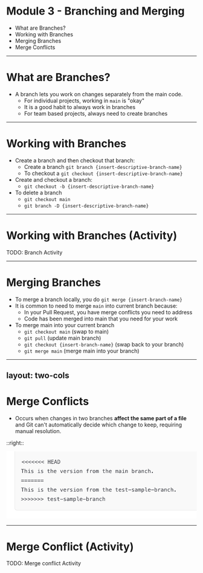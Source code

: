 # **Module 3 - Branching and Merging**

* What are Branches?
* Working with Branches
* Merging Branches
* Merge Conflicts

---

# **What are Branches?**

* A branch lets you work on changes separately from the main code.
  * For individual projects, working in `main` is "okay"
  * It is a good habit to always work in branches
  * For team based projects, always need to create branches

---

# **Working with Branches**
<div class="text-2xl">

* Create a branch and then checkout that branch:
  * Create a branch `git branch {insert-descriptive-branch-name}` 
  * To checkout a `git checkout {insert-descriptive-branch-name}`
* Create and checkout a branch:
  * `git checkout -b {insert-descriptive-branch-name}`
* To delete a branch
  * `git checkout main`
  * `git branch -D {insert-descriptive-branch-name}`
</div>

---

# **Working with Branches (Activity)**

TODO: Branch Activity

---

# **Merging Branches**
<div class="text-2xl">

* To merge a branch locally, you do `git merge {insert-branch-name}`
* It is common to need to merge `main` into current branch because:
  * In your Pull Request, you have merge conflicts you need to address
  * Code has been merged into main that you need for your work
* To merge main into your current branch
  * `git checkout main` (swap to main)
  * `git pull` (update main branch)
  * `git checkout {insert-branch-name}` (swap back to your branch)
  * `git merge main` (merge main into your branch)
</div>

---
layout: two-cols
---

# **Merge Conflicts**

* Occurs when changes in two branches **affect the same part of a file** and Git can't automatically decide which change to keep, requiring manual resolution.

::right::

<div class="flex justify-center items-center h-full">
  <img src="./images/example-merge-conflict.png" />
</div>

---

# **Merge Conflict (Activity)**

TODO: Merge conflict Activity


